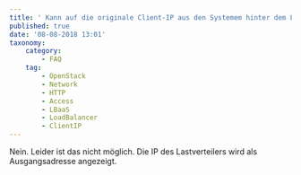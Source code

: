 ```yaml
---
title: ' Kann auf die originale Client-IP aus den Systemem hinter dem LBaaS zugegriffen werden?'
published: true
date: '08-08-2018 13:01'
taxonomy:
    category:
        - FAQ
    tag:
        - OpenStack
        - Network
        - HTTP
        - Access
        - LBaaS
        - LoadBalancer
        - ClientIP
---
```


Nein. Leider ist das nicht möglich. Die IP des Lastverteilers wird als Ausgangsadresse angezeigt.